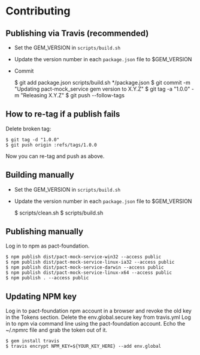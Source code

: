 # Contributing

## Publishing via Travis (recommended)

* Set the GEM_VERSION in `scripts/build.sh`
* Update the version number in each `package.json` file to $GEM_VERSION
* Commit

    $ git add package.json scripts/build.sh */package.json
    $ git commit -m "Updating pact-mock_service gem version to X.Y.Z"
    $ git tag -a "1.0.0" -m "Releasing X.Y.Z"
    $ git push --follow-tags

## How to re-tag if a publish fails

Delete broken tag:

    $ git tag -d "1.0.0"
    $ git push origin :refs/tags/1.0.0

Now you can re-tag and push as above.

## Building manually

* Set the GEM_VERSION in `scripts/build.sh`
* Update the version number in each `package.json` file to $GEM_VERSION

    $ scripts/clean.sh
    $ scripts/build.sh

## Publishing manually

Log in to npm as pact-foundation.

    $ npm publish dist/pact-mock-service-win32 --access public
    $ npm publish dist/pact-mock-service-linux-ia32 --access public
    $ npm publish dist/pact-mock-service-darwin --access public
    $ npm publish dist/pact-mock-service-linux-x64 --access public
    $ npm publish . --access public

## Updating NPM key

Log in to pact-foundation npm account in a browser and revoke the old key in the Tokens section.
Delete the env.global.secure key from travis.yml
Log in to npm via command line using the pact-foundation account.
Echo the ~/.npmrc file and grab the token out of it.

    $ gem install travis
    $ travis encrypt NPM_KEY=${YOUR_KEY_HERE} --add env.global

